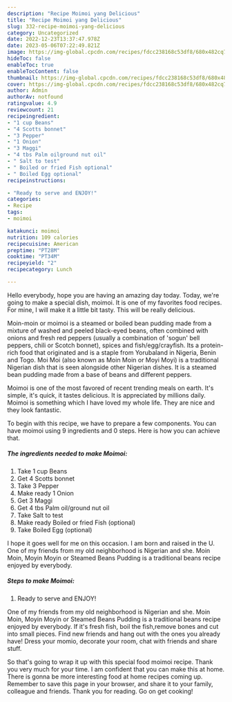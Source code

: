 ```yaml
---
description: "Recipe Moimoi yang Delicious"
title: "Recipe Moimoi yang Delicious"
slug: 332-recipe-moimoi-yang-delicious
category: Uncategorized
date: 2022-12-23T13:37:47.978Z
date: 2023-05-06T07:22:49.821Z
image: https://img-global.cpcdn.com/recipes/fdcc238168c53df8/680x482cq70/moimoi-recipe-main-photo.jpg
hideToc: false
enableToc: true
enableTocContent: false
thumbnail: https://img-global.cpcdn.com/recipes/fdcc238168c53df8/680x482cq70/moimoi-recipe-main-photo.jpg
cover: https://img-global.cpcdn.com/recipes/fdcc238168c53df8/680x482cq70/moimoi-recipe-main-photo.jpg
author: Admin
authorAv: notfound
ratingvalue: 4.9
reviewcount: 21
recipeingredient:
- "1 cup Beans"
- "4 Scotts bonnet"
- "3 Pepper"
- "1 Onion"
- "3 Maggi"
- "4 tbs Palm oilground nut oil"
- " Salt to test"
- " Boiled or fried Fish optional"
- " Boiled Egg optional"
recipeinstructions:

- "Ready to serve and ENJOY!"
categories:
- Recipe
tags:
- moimoi

katakunci: moimoi 
nutrition: 109 calories
recipecuisine: American
preptime: "PT28M"
cooktime: "PT34M"
recipeyield: "2"
recipecategory: Lunch

---
```



Hello everybody, hope you are having an amazing day today. Today, we're going to make a special dish, moimoi. It is one of my favorites food recipes. For mine, I will make it a little bit tasty. This will be really delicious.

Moin-moin or moimoi is a steamed or boiled bean pudding made from a mixture of washed and peeled black-eyed beans, often combined with onions and fresh red peppers (usually a combination of &#39;sogun&#39; bell peppers, chili or Scotch bonnet), spices and fish/egg/crayfish. Its a protein-rich food that originated and is a staple from Yorubaland in Nigeria, Benin and Togo. Moi Moi (also known as Moin Moin or Moyi Moyi) is a traditional Nigerian dish that is seen alongside other Nigerian dishes. It is a steamed bean pudding made from a base of beans and different peppers.

Moimoi is one of the most favored of recent trending meals on earth. It's simple, it's quick, it tastes delicious. It is appreciated by millions daily. Moimoi is something which I have loved my whole life. They are nice and they look fantastic.


To begin with this recipe, we have to prepare a few components. You can have moimoi using 9 ingredients and 0 steps. Here is how you can achieve that.

<!--inarticleads1-->

##### The ingredients needed to make Moimoi:

1. Take 1 cup Beans
1. Get 4 Scotts bonnet
1. Take 3 Pepper
1. Make ready 1 Onion
1. Get 3 Maggi
1. Get 4 tbs Palm oil/ground nut oil
1. Take  Salt to test
1. Make ready  Boiled or fried Fish (optional)
1. Take  Boiled Egg (optional)


I hope it goes well for me on this occasion. I am born and raised in the U. One of my friends from my old neighborhood is Nigerian and she. Moin Moin, Moyin Moyin or Steamed Beans Pudding is a traditional beans recipe enjoyed by everybody. 

<!--inarticleads2-->

##### Steps to make Moimoi:


1. Ready to serve and ENJOY!

One of my friends from my old neighborhood is Nigerian and she. Moin Moin, Moyin Moyin or Steamed Beans Pudding is a traditional beans recipe enjoyed by everybody. If it&#39;s fresh fish, boil the fish,remove bones and cut into small pieces. Find new friends and hang out with the ones you already have! Dress your momio, decorate your room, chat with friends and share stuff. 

So that's going to wrap it up with this special food moimoi recipe. Thank you very much for your time. I am confident that you can make this at home. There is gonna be more interesting food at home recipes coming up. Remember to save this page in your browser, and share it to your family, colleague and friends. Thank you for reading. Go on get cooking!
